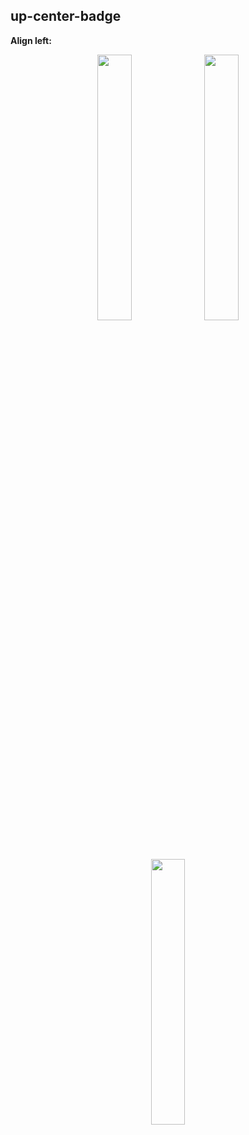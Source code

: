 
## up-center-badge
**Align left:**
<p align="center" width="100%">
    <img width="33%" src="https://img.shields.io/badge/ENOUGH-BOT-red)](https://github.com/hasirciogli/enough-discord-bot">
    <img width="33%" src="https://img.shields.io/badge/ENOUGH-BOT-red)](https://github.com/hasirciogli/enough-discord-bot">
    <img width="33%" src="https://img.shields.io/badge/ENOUGH-BOT-red)](https://github.com/hasirciogli/enough-discord-bot">
</p>
